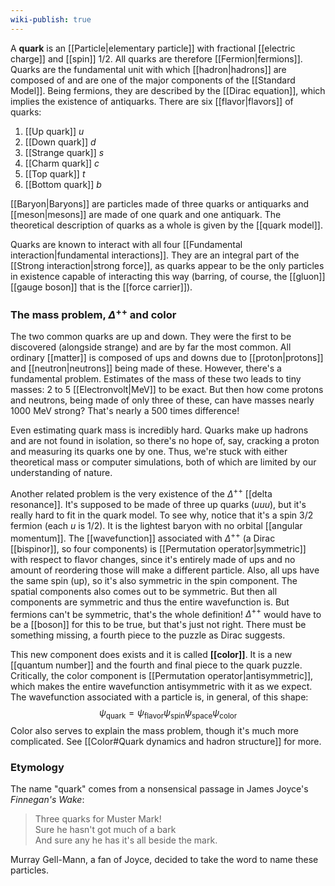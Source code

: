 ```yaml
---
wiki-publish: true
---
```

A **quark** is an [[Particle|elementary particle]] with fractional [[electric charge]] and [[spin]] 1/2. All quarks are therefore [[Fermion|fermions]]. Quarks are the fundamental unit with which [[hadron|hadrons]] are composed of and are one of the major components of the [[Standard Model]]. Being fermions, they are described by the [[Dirac equation]], which implies the existence of antiquarks. There are six [[flavor|flavors]] of quarks:
1. [[Up quark]] $u$
2. [[Down quark]] $d$
3. [[Strange quark]] $s$
4. [[Charm quark]] $c$
5. [[Top quark]] $t$
6. [[Bottom quark]] $b$

[[Baryon|Baryons]] are particles made of three quarks or antiquarks and [[meson|mesons]] are made of one quark and one antiquark. The theoretical description of quarks as a whole is given by the [[quark model]].

Quarks are known to interact with all four [[Fundamental interaction|fundamental interactions]]. They are an integral part of the [[Strong interaction|strong force]], as quarks appear to be the only particles in existence capable of interacting this way (barring, of course, the [[gluon]] [[gauge boson]] that is the [[force carrier]]).
### The mass problem, $\Delta^{++}$ and color
The two common quarks are up and down. They were the first to be discovered (alongside strange) and are by far the most common. All ordinary [[matter]] is composed of ups and downs due to [[proton|protons]] and [[neutron|neutrons]] being made of these. However, there's a fundamental problem. Estimates of the mass of these two leads to tiny masses: 2 to 5 [[Electronvolt|MeV]] to be exact. But then how come protons and neutrons, being made of only three of these, can have masses nearly 1000 MeV strong? That's nearly a 500 times difference!

Even estimating quark mass is incredibly hard. Quarks make up hadrons and are not found in isolation, so there's no hope of, say, cracking a proton and measuring its quarks one by one. Thus, we're stuck with either theoretical mass or computer simulations, both of which are limited by our understanding of nature.

Another related problem is the very existence of the $\Delta^{++}$ [[delta resonance]]. It's supposed to be made of three up quarks ($uuu$), but it's really hard to fit in the quark model. To see why, notice that it's a spin 3/2 fermion (each $u$ is 1/2). It is the lightest baryon with no orbital [[angular momentum]]. The [[wavefunction]] associated with $\Delta^{++}$ (a Dirac [[bispinor]], so four components) is [[Permutation operator|symmetric]] with respect to flavor changes, since it's entirely made of ups and no amount of reordering those will make a different particle. Also, all ups have the same spin (up), so it's also symmetric in the spin component. The spatial components also comes out to be symmetric. But then all components are symmetric and thus the entire wavefunction is. But fermions can't be symmetric, that's the whole definition! $\Delta^{++}$ would have to be a [[boson]] for this to be true, but that's just not right. There must be something missing, a fourth piece to the puzzle as Dirac suggests.

This new component does exists and it is called **[[color]]**. It is a new [[quantum number]] and the fourth and final piece to the quark puzzle. Critically, the color component is [[Permutation operator|antisymmetric]], which makes the entire wavefunction antisymmetric with it as we expect. The wavefunction associated with a particle is, in general, of this shape:
$$\psi _\text{quark}=\psi _\text{flavor}\psi _\text{spin}\psi _\text{space}\psi _\text{color}$$
Color also serves to explain the mass problem, though it's much more complicated. See [[Color#Quark dynamics and hadron structure]] for more.
### Etymology
The name "quark" comes from a nonsensical passage in James Joyce's *Finnegan's Wake*:

> Three quarks for Muster Mark!  
> Sure he hasn't got much of a bark  
> And sure any he has it's all beside the mark.

Murray Gell-Mann, a fan of Joyce, decided to take the word to name these particles.